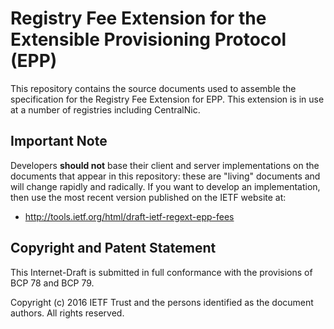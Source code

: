 # Registry Fee Extension for the Extensible Provisioning Protocol (EPP)

This repository contains the source documents used to assemble the specification
for the Registry Fee Extension for EPP. This extension is in use at a number of
registries including CentralNic.

## Important Note

Developers **should not** base their client and server implementations on the
documents that appear in this repository: these are "living" documents and will
change rapidly and radically. If you want to develop an implementation, then
use the most recent version published on the IETF website at:

* http://tools.ietf.org/html/draft-ietf-regext-epp-fees

## Copyright and Patent Statement

This Internet-Draft is submitted in full conformance with the provisions of BCP
78 and BCP 79.

Copyright (c) 2016 IETF Trust and the persons identified as the document
authors. All rights reserved.
